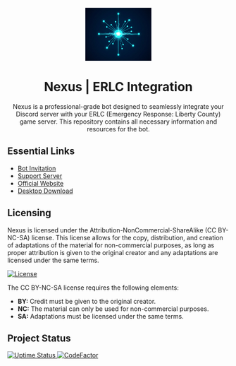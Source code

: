<p align="center">
  <img src="assets/nexus-logo.png" alt="Nexus Bot Logo" width="150">
</p>

<h1 align="center">Nexus | ERLC Integration</h1>

<p align="center">Nexus is a professional-grade bot designed to seamlessly integrate your Discord server with your ERLC (Emergency Response: Liberty County) game server. This repository contains all necessary information and resources for the bot. </p>

## Essential Links
- [Bot Invitation](https://discord.com/api/oauth2/authorize?client_id=1390197754436784188&permissions=8&scope=applications.commands%20bot)
- [Support Server](https://discord.gg/[YOUR_SERVER_INVITE_CODE])
- [Official Website](https://www.your-website.com)
- [Desktop Download](https://www.your-website.com/download)

## Licensing
Nexus is licensed under the Attribution-NonCommercial-ShareAlike (CC BY-NC-SA) license. This license allows for the copy, distribution, and creation of adaptations of the material for non-commercial purposes, as long as proper attribution is given to the original creator and any adaptations are licensed under the same terms.

<a href="https://top.gg/bot/[YOUR_BOT_ID_HERE]">
  <img src="https://licensebuttons.net/l/by-nc-sa/3.0/88x31.png" alt="License">
</a>

The CC BY-NC-SA license requires the following elements:
- **BY:** Credit must be given to the original creator.
- **NC:** The material can only be used for non-commercial purposes.
- **SA:** Adaptations must be licensed under the same terms.

## Project Status
<a href="[YOUR_UPTIME_LINK]">
  <img src="https://img.shields.io/badge/Status-Offline-brightred" alt="Uptime Status">
</a>
<a href="https://www.codefactor.io/repository/github/hamzaqaz/nexusintegration"><img src="https://www.codefactor.io/repository/github/hamzaqaz/nexusintegration/badge" alt="CodeFactor" /></a>

